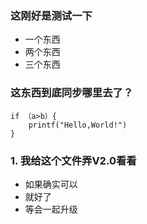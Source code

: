 ### 这刚好是测试一下

- 一个东西
- 两个东西
- 三个东西

### 这东西到底同步哪里去了？

	if （a>b）{
		printf("Hello,World!")
	}
	
### 1. 我给这个文件弄V2.0看看

- 如果确实可以
- 就好了
- 等会一起升级